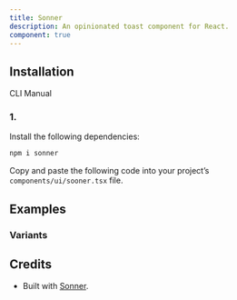 ```yaml
---
title: Sonner
description: An opinionated toast component for React.
component: true
---
```


## Installation

CLI
Manual

### 1.

Install the following dependencies:

```bash
npm i sonner
```

Copy and paste the following code into your project’s `components/ui/sooner.tsx` file.

## Examples

### Variants

## Credits

- Built with [Sonner](https://sonner.emilkowal.ski/).
